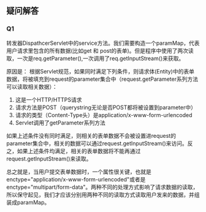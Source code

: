 ## 疑问解答

### Q1
转发器DispathcerServlet中的service方法。我们需要构造一个paramMap，代表用户请求里包含的所有数据(比如get 和 post的表单)。但是程序中使用了两次读取，一次是req.getParameter(),一次调用了req.getInputStream()来获取。

原因是：
根据Servlet规范，如果同时满足下列条件，则请求体(Entity)中的表单数据，将被填充到request的parameter集合中（request.getParameter系列方法可以读取相关数据）：
1. 这是一个HTTP/HTTPS请求
2. 请求方法是POST（querystring无论是否POST都将被设置到parameter中）
3. 请求的类型（Content-Type头）是application/x-www-form-urlencoded
4. Servlet调用了getParameter系列方法

如果上述条件没有同时满足，则相关的表单数据不会被设置进request的parameter集合中，相关的数据可以通过request.getInputStream()来访问。反之，如果上述条件均满足，相关的表单数据将不能再通过request.getInputStream()来读取。

总之就是，当用户提交表单数据时，一个属性很关键，也就是enctype="application/x-www-form-urlencoded"或者是enctype="multipart/form-data"。两种不同的处理方式影响了请求数据的读取，所以保守起见，我们才应该分别用两种不同的读取方式读取用户发来的数据，并组装成paramMap。

